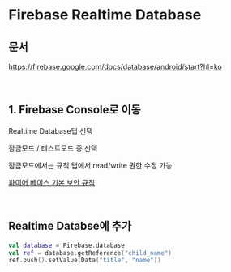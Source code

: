 # Firebase Realtime Database

## 문서
https://firebase.google.com/docs/database/android/start?hl=ko

<br>

## 1. Firebase Console로 이동
Realtime Database탭 선택

잠금모드 / 테스트모드 중 선택

잠금모드에서는 규칙 탭에서 read/write 권한 수정 가능

[파이어 베이스 기본 보안 규칙](https://firebase.google.com/docs/rules/basics?hl=ko)


<br>

## Realtime Databse에 추가

```kt
val database = Firebase.database
val ref = database.getReference("child_name")
ref.push().setValue(Data("title", "name"))
```
